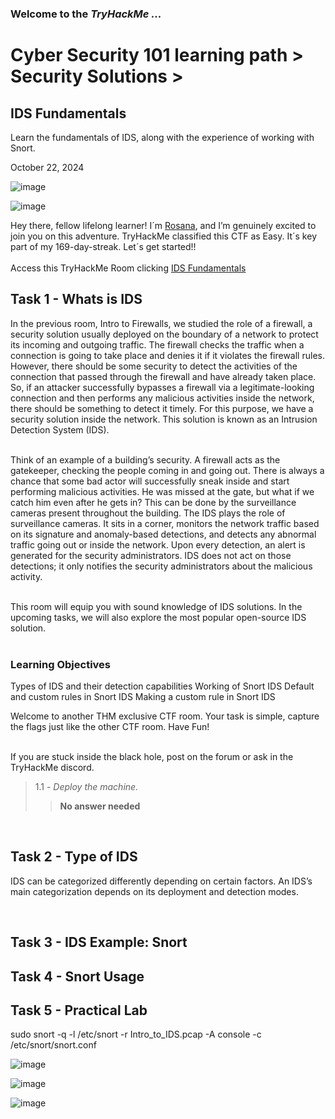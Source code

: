 <h3> Welcome to the <em>TryHackMe ...</em></h3>
<h1>Cyber Security 101 learning path > Security Solutions ></h1>
<h2>IDS Fundamentals</h2>
<p>Learn the fundamentals of IDS, along with the experience of working with Snort.</p>
<p>October 22, 2024<br></p>

![image](https://github.com/user-attachments/assets/0ee32d9b-b3b6-44ef-b403-e5b951300e29)

![image](https://github.com/user-attachments/assets/c1dda32b-bfb6-417d-b1dd-9a06155fecf5)




<p>Hey there, fellow lifelong learner! I´m <a href="https://www.linkedin.com/in/rosanafssantos/">Rosana</a>, and I’m genuinely excited to join you on this adventure. TryHackMe classified this CTF as Easy. It´s key part of my 169-day-streak. Let´s get started!!<br><br>
Access this TryHackMe Room clicking <a href="https://tryhackme.com/r/room/idsfundamentals)">IDS Fundamentals</a></p>

<h2>Task 1 - Whats is IDS</h2>
<p>In the previous room, Intro to Firewalls, we studied the role of a firewall, a security solution usually deployed on the boundary of a network to protect its incoming and outgoing traffic. The firewall checks the traffic when a connection is going to take place and denies it if it violates the firewall rules. However, there should be some security to detect the activities of the connection that passed through the firewall and have already taken place. So, if an attacker successfully bypasses a firewall via a legitimate-looking connection and then performs any malicious activities inside the network, there should be something to detect it timely. For this purpose, we have a security solution inside the network. This solution is known as an Intrusion Detection System (IDS).<br><br>

Think of an example of a building’s security. A firewall acts as the gatekeeper, checking the people coming in and going out. There is always a chance that some bad actor will successfully sneak inside and start performing malicious activities. He was missed at the gate, but what if we catch him even after he gets in? This can be done by the surveillance cameras present throughout the building. The IDS plays the role of surveillance cameras. It sits in a corner, monitors the network traffic based on its signature and anomaly-based detections, and detects any abnormal traffic going out or inside the network. Upon every detection, an alert is generated for the security administrators. IDS does not act on those detections; it only notifies the security administrators about the malicious activity.<br><br>

This room will equip you with sound knowledge of IDS solutions. In the upcoming tasks, we will also explore the most popular open-source IDS solution.<br><br></p>
<h3>Learning Objectives</h3>
<p>Types of IDS and their detection capabilities
Working of Snort IDS
Default and custom rules in Snort IDS
Making a custom rule in Snort IDS</p>

<p>Welcome to another THM exclusive CTF room. Your task is simple, capture the flags just like the other CTF room. Have Fun!<br><br>

If you are stuck inside the black hole, post on the forum or ask in the TryHackMe discord.<br>

> 1.1 - <em>Deploy the machine.</em><br>
>> <strong>No answer needed</strong><br>
<p><br></p>

<h2>Task 2 - Type of IDS</h2>
<p>IDS can be categorized differently depending on certain factors. An IDS’s main categorization depends on its deployment and detection modes.</p>
<p><br></p>

<h2>Task 3 - IDS Example: Snort</h2>

<h2>Task 4 - Snort Usage</h2>

<h2>Task 5 - Practical Lab</h2>

sudo snort -q -l /etc/snort -r Intro_to_IDS.pcap -A console -c /etc/snort/snort.conf


![image](https://github.com/user-attachments/assets/042881a6-cd9f-4026-aa07-54c9a64d0c6e)

![image](https://github.com/user-attachments/assets/d315214d-e1b1-4609-bbbd-e5fa045551da)

![image](https://github.com/user-attachments/assets/0415856e-a0d5-42f2-aa1b-7674b148f732)





